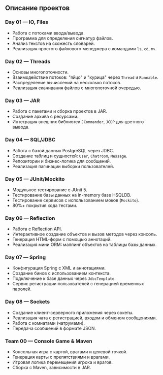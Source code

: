 ## Описание проектов

### Day 01 — IO, Files
- Работа с потоками ввода/вывода.
- Программа для определения сигнатур файлов.
- Анализ текстов на схожесть словарей.
- Реализация простого файлового менеджера с командами `ls`, `cd`, `mv`.

### Day 02 — Threads
- Основы многопоточности.
- Взаимодействие потоков: "яйцо" и "курица" через `Thread` и `Runnable`.
- Распределение вычислений на несколько потоков.
- Реализация скачивания файлов с многопоточной очередью.

### Day 03 — JAR
- Работа с пакетами и сборка проектов в JAR.
- Создание архива с ресурсами.
- Интеграция внешних библиотек `JCommander`, `JCDP` для цветного вывода.

### Day 04 — SQL/JDBC
- Работа с базой данных PostgreSQL через JDBC.
- Создание таблиц и сущностей: `User`, `Chatroom`, `Message`.
- Репозитории и бизнес-логика для сообщений.
- Реализация пагинации выборки пользователей.

### Day 05 — JUnit/Mockito
- Модульное тестирование с JUnit 5.
- Тестирование базы данных на in-memory базе HSQLDB.
- Тестирование сервисов с использованием моков (`Mockito`).
- 80%+ покрытия кода тестами.

### Day 06 — Reflection
- Работа с Reflection API.
- Интерактивное создание объектов и вызов методов через консоль.
- Генерация HTML-форм с помощью аннотаций.
- Реализация мини ORM: маппинг объектов на таблицы базы данных.

### Day 07 — Spring
- Конфигурация Spring с XML и аннотациями.
- Создание бинов с использованием контекста.
- Подключение к базе данных через `JdbcTemplate`.
- Сервис регистрации пользователей с генерацией временных паролей.

### Day 08 — Sockets
- Создание клиент-серверного приложения через сокеты.
- Реализация чата с регистрацией, входом и обменом сообщениями.
- Работа с комнатами (чатрумами).
- Передача сообщений в формате JSON.

### Team 00 — Console Game & Maven
- Консольная игра с картой, врагами и целевой точкой.
- Генерация карты с препятствиями и врагами.
- Игровая логика перемещения игрока и врагов.
- Сборка с Maven, зависимости в JAR.